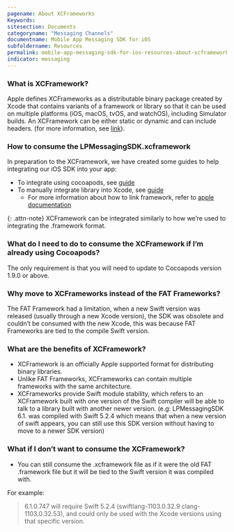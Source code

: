 ```yaml
---
pagename: About XCFrameworks
Keywords:
sitesection: Documents
categoryname: "Messaging Channels"
documentname: Mobile App Messaging SDK for iOS
subfoldername: Resources
permalink: mobile-app-messaging-sdk-for-ios-resources-about-xcframeworks.html
indicator: messaging
---
```


### What is XCFramework?

Apple defines XCFrameworks as a distributable binary package created by Xcode that contains variants of a framework or library so that it can be used on multiple platforms (iOS, macOS, tvOS, and watchOS), including Simulator builds. An XCFramework can be either static or dynamic and can include headers. (for more information, see [link](https://help.apple.com/xcode/mac/11.4/#/dev6f6ac218b)).

### How to consume the LPMessagingSDK.xcframework

In preparation to the XCFramework, we have created some guides to help integrating our iOS SDK into your app:
- To integrate using cocoapods, see [guide](mobile-app-messaging-sdk-for-ios-quick-starts-quick-start-6-0-and-up-xcframework-support.html#option-1-cocoapods)
- To manually integrate library into Xcode, see [guide](mobile-app-messaging-sdk-for-ios-quick-starts-quick-start-6-0-and-up-xcframework-support.html#option-2-libraries-copy-to-xcode-project)
    - For more information about how to link framework, refer to [apple documentation](https://help.apple.com/xcode/mac/11.4/#/dev51a648b07)

{: .attn-note}
XCFramework can be integrated similarly to how we’re used to integrating the .framework format.

### What do I need to do to consume the XCFramework if I’m already using Cocoapods?

The only requirement is that you will need to update to Cocoapods version 1.9.0 or above.

### Why move to XCFrameworks instead of the FAT Frameworks?

The FAT Framework had a limitation, when a new Swift version was released (usually through a new Xcode version), the SDK was obsolete and couldn’t be consumed with the new Xcode, this was because FAT Frameworks are tied to the compile Swift version.

### What are the benefits of XCFramework?

- XCFramework is an officially Apple supported format for distributing binary libraries.
- Unlike FAT Frameworks, XCFrameworks can contain multiple frameworks with the same architecture.
- XCFrameworks provide Swift module stability, which refers to an XCFramework built with one version of the Swift compiler will be able to talk to a library built with another newer version. (e.g: LPMessagingSDK 6.1. was compiled with Swift 5.2.4 which means that when a new version of swift appears, you can still use this SDK version without having to move to a newer SDK version)

### What if I don’t want to consume the XCFramework?
- You can still consume the .xcframework file as if it were the old FAT .framework file but it will be tied to the Swift version it was compiled with.

For example:
> 6.1.0.747 will require Swift 5.2.4 (swiftlang-1103.0.32.9 clang-1103.0.32.53), and could only be used with the Xcode versions using that specific version.
